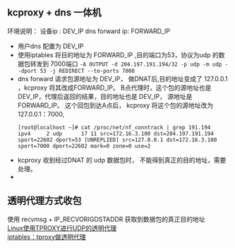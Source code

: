 
## kcproxy + dns 一体机
环境说明：
设备ip : DEV_IP
dns forward ip: FORWARD_IP

* 用户dns 配置为 DEV_IP
* 使用iptables 将目的地址为 FORWARD_IP ,目的端口为53，协议为udp 的数据包转发到 7000端口
  `-A OUTPUT -d 204.197.191.194/32 -p udp -m udp --dport 53 -j REDIRECT --to-ports 7000`
* dns forward 请求包源地址为 DEV_IP， 做DNAT后,目的地址变成了 127.0.0.1 ，kcproxy 将其改成FORWARD_IP。 B点代理时，这个包的源地址也是 DEV_IP，代理后返回的结果，目的地址也是 DEV_IP， 源地址是 FORWARD_IP。 这个回包到达A点后， kcproxy 将这个包的源地址改为 127.0.0.1：7000,   
  ```
  [root@localhost ~]# cat /proc/net/nf_conntrack | grep 191.194  
  ipv4     2 udp      17 11 src=172.16.3.100 dst=204.197.191.194 sport=22602 dport=53 [UNREPLIED] src=127.0.0.1 dst=172.16.3.100 sport=7000 dport=22602 mark=0 zone=0 use=2
  ```
* kcproxy 收到经过DNAT 的 udp 数据包时， 不能得到真正的目的地址，需要处理。
* 





## 透明代理方式收包
使用 recvmsg + IP_RECVORIGDSTADDR 获取到数据包的真正目的地址  
[Linux使用TPROXY进行UDP的透明代理](https://www.jianshu.com/p/76cea3ef249d)  
[iptables：tproxy做透明代理](https://blog.csdn.net/u011431128/article/details/77481678)  

